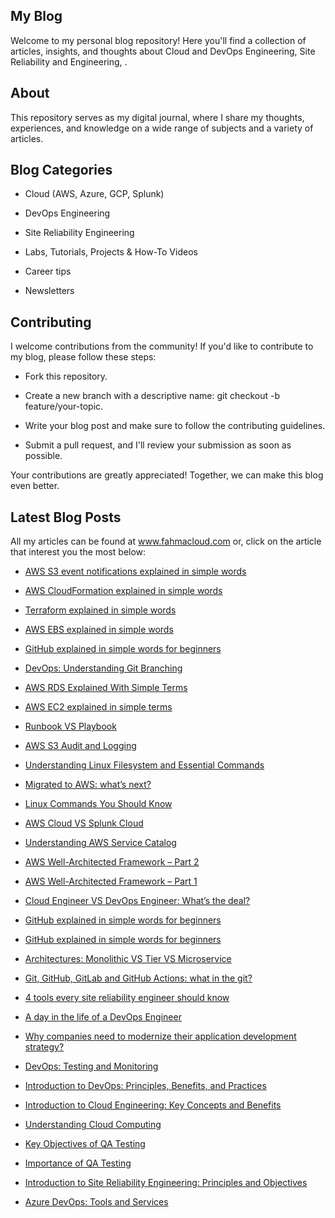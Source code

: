 ## My Blog 

Welcome to my personal blog repository! Here you'll find a collection of articles, insights, and thoughts about Cloud and DevOps Engineering, Site Reliability and Engineering, . 


## About 

This repository serves as my digital journal, where I share my thoughts, experiences, and knowledge on a wide range of subjects and a variety of articles.


## Blog Categories 

- Cloud (AWS, Azure, GCP, Splunk)

- DevOps Engineering

- Site Reliability Engineering

- Labs, Tutorials, Projects & How-To Videos

- Career tips

- Newsletters


## Contributing 

I welcome contributions from the community! If you'd like to contribute to my blog, please follow these steps:

- Fork this repository.

- Create a new branch with a descriptive name: git checkout -b feature/your-topic.

- Write your blog post and make sure to follow the contributing guidelines.

- Submit a pull request, and I'll review your submission as soon as possible.

Your contributions are greatly appreciated! Together, we can make this blog even better.


## Latest Blog Posts

All my articles can be found at www.fahmacloud.com or, click on the article that interest you the most below:

- [AWS S3 event notifications explained in simple words](https://fahmacloud.com/aws-s3-event-notification/)

- [AWS CloudFormation explained in simple words](https://fahmacloud.com/aws-cloudformation-explained-in-simple-words/)

- [Terraform explained in simple words](https://fahmacloud.com/terraform-explained-in-simple-words/)

- [AWS EBS explained in simple words](https://fahmacloud.com/aws-ebs-explained-in-simple-words/)

- [GitHub explained in simple words for beginners](https://fahmacloud.com/github-explained-in-simple-words-for-beginners/)

- [DevOps: Understanding Git Branching](https://fahmacloud.com/understanding-git-branching/)

- [AWS RDS Explained With Simple Terms](https://fahmacloud.com/aws-rds-explained-with-simple-terms/)

- [AWS EC2 explained in simple terms](https://fahmacloud.com/aws-ec2-explained-in-simple-terms/)

- [Runbook VS Playbook](https://fahmacloud.com/runbook-vs-playbook/)

- [AWS S3 Audit and Logging](https://fahmacloud.com/aws-s3-audit-and-logging/)

- [Understanding Linux Filesystem and Essential Commands](https://fahmacloud.com/understanding-linux-filesystem-and-essential-commands/)

- [Migrated to AWS: what’s next?](https://fahmacloud.com/migrated-to-aws-whats-next/)

- [Linux Commands You Should Know](https://fahmacloud.com/linux-commands-you-should-know/)

- [AWS Cloud VS Splunk Cloud](https://fahmacloud.com/aws-cloud-vs-splunk-cloud/)

- [Understanding AWS Service Catalog](https://fahmacloud.com/understanding-aws-service-catalog/)

- [AWS Well-Architected Framework – Part 2](https://fahmacloud.com/aws-well-architected-framework-part-2/)

- [AWS Well-Architected Framework – Part 1](https://fahmacloud.com/aws-well-architected-framework-part-1/)

- [Cloud Engineer VS DevOps Engineer: What’s the deal?](https://fahmacloud.com/cloud-engineer-vs-devops-engineer-whats-the-deal/)

- [GitHub explained in simple words for beginners](https://fahmacloud.com/github-explained-in-simple-words-for-beginners/)

- [GitHub explained in simple words for beginners](https://fahmacloud.com/github-explained-in-simple-words-for-beginners/)

- [Architectures: Monolithic VS Tier VS Microservice](https://fahmacloud.com/architectures-monolithic-vs-tier-vs-microservice/)

- [Git, GitHub, GitLab and GitHub Actions: what in the git?](https://fahmacloud.com/git-github-gitlab-and-github-actions-what-in-the-git/)

- [4 tools every site reliability engineer should know](https://fahmacloud.com/4-tools-every-site-reliability-engineer-should-know/)

- [A day in the life of a DevOps Engineer](https://fahmacloud.com/a-day-in-the-life-of-a-devops-engineer/)

- [Why companies need to modernize their application development strategy?](https://fahmacloud.com/why-companies-need-to-modernize-their-application-development-strategy/)

- [DevOps: Testing and Monitoring](https://fahmacloud.com/devops-testing-and-monitoring/)

- [Introduction to DevOps: Principles, Benefits, and Practices](https://fahmacloud.com/introduction-to-devops-principles-benefits-and-practices/)

- [Introduction to Cloud Engineering: Key Concepts and Benefits](https://fahmacloud.com/introduction-to-cloud-engineering-key-concepts-and-benefits/)

- [Understanding Cloud Computing](https://fahmacloud.com/understanding-cloud-computing/)

- [Key Objectives of QA Testing](https://fahmacloud.com/key-objectives-of-qa-testing/)

- [Importance of QA Testing](https://fahmacloud.com/importance-of-qa-testing/)

- [Introduction to Site Reliability Engineering: Principles and Objectives](https://fahmacloud.com/introduction-to-site-reliability-engineering-principles-and-objectives/)

- [Azure DevOps: Tools and Services](https://fahmacloud.com/azure-devops-tools-and-services/)
